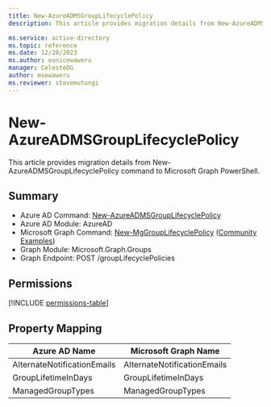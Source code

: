 ```yaml
---
title: New-AzureADMSGroupLifecyclePolicy
description: This article provides migration details from New-AzureADMSGroupLifecyclePolicy command to Microsoft Graph PowerShell.

ms.service: active-directory
ms.topic: reference
ms.date: 12/28/2023
ms.author: eunicewaweru
manager: CelesteDG
author: msewaweru
ms.reviewer: stevemutungi
---
```


# New-AzureADMSGroupLifecyclePolicy

This article provides migration details from New-AzureADMSGroupLifecyclePolicy command to Microsoft Graph PowerShell.

## Summary

+ Azure AD Command: [New-AzureADMSGroupLifecyclePolicy](/powershell/module/azuread/new-azureadmsgrouplifecyclepolicy)
+ Azure AD Module: AzureAD
+ Microsoft Graph Command: [New-MgGroupLifecyclePolicy](/powershell/module/microsoft.graph.groups/new-mggrouplifecyclepolicy) ([Community Examples](https://github.com/orgs/msgraph/discussions?discussions_q=New-MgGroupLifecyclePolicy))
+ Graph Module: Microsoft.Graph.Groups
+ Graph Endpoint: POST /groupLifecyclePolicies

## Permissions

[!INCLUDE [permissions-table](~/graphref/api-reference/v1.0/includes/permissions/grouplifecyclepolicy-post-grouplifecyclepolicies-permissions.md)]

## Property Mapping

|Azure AD Name|Microsoft Graph Name|
|---|---|
|AlternateNotificationEmails|AlternateNotificationEmails|
|GroupLifetimeInDays|GroupLifetimeInDays|
|ManagedGroupTypes|ManagedGroupTypes|